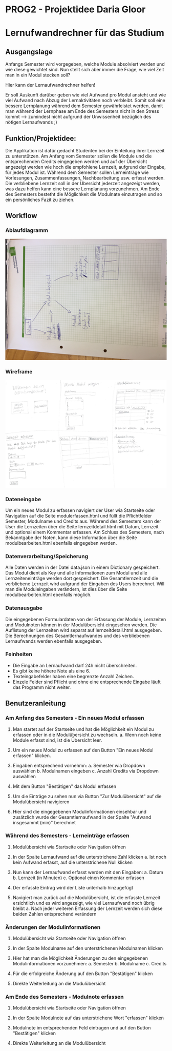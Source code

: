 # PROG2 - Projektidee Daria Gloor
# Lernufwandrechner für das Studium

## Ausgangslage
Anfangs Semester wird vorgegeben, welche Module absolviert werden und wie diese gewichtet sind. Nun stellt sich aber immer die Frage, wie viel Zeit man in ein Modul stecken soll?

Hier kann der Lernaufwandrechner helfen! 

Er soll Auskunft darüber geben wie viel Aufwand pro Modul ansteht und wie viel Aufwand nach Abzug der Lernaktivitäten noch verbleibt. Somit soll eine bessere Lernplanung während dem Semester gewährleistet werden, damit man während der Lernphase am Ende des Semesters nicht in den Stress kommt --> zumindest nicht aufgrund der Unwissenheit bezüglich des nötigen Lernaufwands ;)

## Funktion/Projektidee:
Die Applikation ist dafür gedacht Studenten bei der Einteilung ihrer Lernzeit zu unterstützen. Am Anfang vom Semester sollen die Module und die entsprechenden Credits eingegeben werden und auf der Übersicht angezeigt werden wie hoch die empfohlene Lernzeit, aufgrund der Eingabe, für jedes Modul ist. Während dem Semester sollen Lerneinträge wie Vorlesungen, Zusammenfassungen, Nachbearbeitung usw. erfasst werden. Die verbliebene Lernzeit soll in der Übersicht jederzeit angezeigt werden, was dazu helfen kann eine bessere Lernplanung vorzunehmen. Am Ende des Semesters bestetht die Möglichkeit die Modulnate einzutragen und so ein persönliches Fazit zu ziehen. 
 
## Workflow

### Ablaufdiagramm
![Ablaufdiagramm](static/Ablaufdiagramm_Screens.jpg)

### Wireframe
![Wireframe](static/readme/Wireframe.JPG)

### Dateneingabe
Um ein neues Modul zu erfassen navigiert der User wia Startseite oder Navigation auf die Seite modulerfassen.html und füllt die Pflichtfelder Semester, Modulname und Credits aus. Während des Semesters kann der User die Lernzeiten über die Seite lernzeitdetail.html mit Datum, Lernzeit und optional einem Kommentar erfassen. Am Schluss des Semesters, nach Bekanntgabe der Noten, kann diese Information über die Seite modulbearbeiten.html ebenfalls eingegeben werden.

### Datenverarbeitung/Speicherung
Alle Daten werden in der Datei data.json in einem Dictionary gespeichert. Das Modul dient als Key und alle Informationen zum Modul und alle Lernzeiteneinträge werden dort gespeichert. Die Gesamtlernzeit und die verbliebene Lernzeit wird aufgrund der Eingaben des Users berechnet. Will man die Moduleingaben verändern, ist dies über die Seite modulbearbeiten.html ebenfalls möglich. 

### Datenausgabe
Die eingegebenen Formulardaten von der Erfassung der Module, Lernzeiten und Modulnoten können in der Modulübersicht eingesehen werden. Die Auflistung der Lernzeiten wird separat auf lernzeitdetail.html ausgegeben. Die Berechnungen des Gesamtlernaufwandes und des verbliebenen Lernaufwands werden ebenfalls ausgegeben. 

### Feinheiten
- Die Eingabe an Lernaufwand darf 24h nicht überschreiten.
- Es gibt keine höhere Note als eine 6.
- Texteingabefelder haben eine begrenzte Anzahl Zeichen.
- Einzele Felder sind Pflicht und ohne eine entsprechende Eingabe läuft das Programm nicht weiter. 

## Benutzeranleitung

### Am Anfang des Semesters - Ein neues Modul erfassen 
1. Man startet auf der Startseite und hat die Möglichkeit ein Modul zu erfassen oder in die Modulübersicht zu wechseln.
	a. Wenn noch keine Module erfasst sind, ist die Übersicht leer. 
	
2. Um ein neues Modul zu erfassen auf den Button "Ein neues Modul erfassen" klicken. 

3. Eingaben entsprechend vornehmn: 
	a. Semester wia Dropdown auswählen
	b. Modulnamen eingeben
	c. Anzahl Credits via Dropdown auswählen

4. Mit dem Button "Bestätigen" das Modul erfassen
	
4. Um die Einträge zu sehen nun via Button "Zur Modulübersicht" auf die Modulübersicht navigieren

5. Hier sind die eingegebenen Modulinformationen einsehbar und zusätzlich wurde der Gesamtlernaufwand in der Spalte "Aufwand insgesammt (min)" berechnet

### Während des Semesters - Lerneinträge erfassen 
1. Modulübersicht wia Startseite oder Navigation öffnen

2. In der Spalte Lernaufwand auf die unterstrichene Zahl klicken
	a. Ist noch kein Aufwand erfasst, auf die unterstrichene Null klicken
	
3. Nun kann der Lernaufwand erfasst werden mit den Eingaben:
	a. Datum
	b. Lernzeit (in Minuten)
	c. Optional einen Kommentar erfassen
	
4. Der erfasste Eintrag wird der Liste unterhalb hinzugefügt

5. Navigiert man zurück auf die Modulübersicht, ist die erfasste Lernzeit ersichtlich und es wird angezeigt, wie viel Lernaufwand noch übrig bleibt
	a. Nach jeder weiteren Erfassung der Lernzeit werden sich diese beiden Zahlen entsprechend verändern

### Änderungen der Modulinformationen
1. Modulübersicht wia Startseite oder Navigation öffnen

2. In der Spalte Modulname auf den unterstrichenen Modulnamen klicken

3. Hier hat man die Möglichkeit Änderungen zu den eingegebenen Modulinformationen vorzunehmen:
	a. Semester
	b. Modulname
	c. Credits
	
4. Für die erfolgreiche Änderung auf den Button "Bestätigen" klicken

5. Direkte Weiterleitung an die Modulübersicht 

### Am Ende des Semesters - Modulnote erfassen
1. Modulübersicht wia Startseite oder Navigation öffnen

2. In der Spalte Modulnote auf das unterstrichene Wort "erfassen" klicken 

3. Modulnote im entsprechenden Feld eintragen und auf den Button "Bestätigen" klicken

4. Direkte Weiterleitung an die Modulübersicht 





